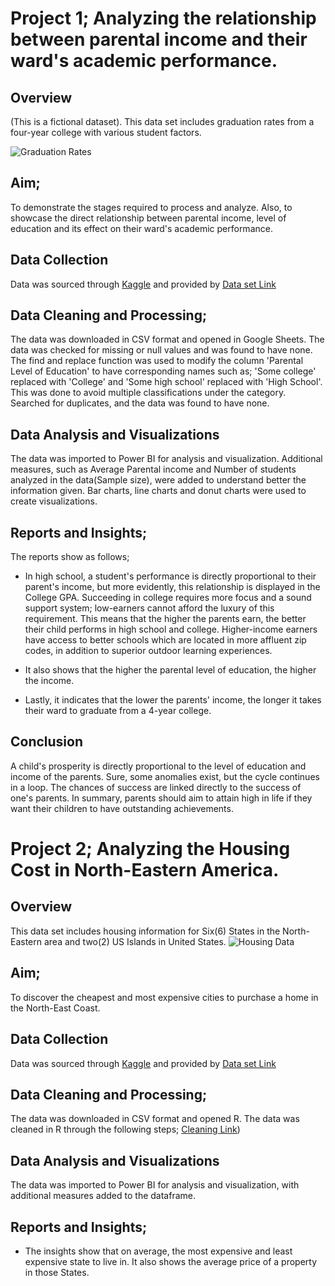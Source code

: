 
# Project 1; Analyzing the relationship between parental income and their ward's academic performance.

## Overview
(This is a fictional dataset).
This data set includes graduation rates from a four-year college with various student factors.

![Graduation Rates](https://user-images.githubusercontent.com/132451311/236457879-cebceafb-91d6-4ce1-8b3f-59dae1aa2fb6.png)

## Aim; 
To demonstrate the stages required to process and analyze. Also, to showcase the direct relationship between parental income, level of education and its effect on their ward's academic performance. 

## Data Collection
Data was sourced through [Kaggle](kaggle.com) and provided by [Data set Link](https://roycekimmons.com/tools/generated_data/graduation_rate)

## Data Cleaning and Processing;
The data was downloaded in CSV format and opened in Google Sheets. The data was checked for missing or null values and was found to have none. The find and replace function was used to modify the column 'Parental Level of Education' to have corresponding names such as; 'Some college' replaced with 'College' and 'Some high school' replaced with 'High School'. This was done to avoid multiple classifications under the category. Searched for duplicates, and the data was found to have none.

## Data Analysis and Visualizations
The data was imported to Power BI for analysis and visualization. Additional measures, such as Average Parental income and Number of students analyzed in the data(Sample size), were added to understand better the information given. Bar charts, line charts and donut charts were used to create visualizations. 

## Reports and Insights;
The reports show as follows;
* In high school, a student's performance is directly proportional to their parent's income, but more evidently, this relationship is displayed in the College GPA. Succeeding in college requires more focus and a sound support system; low-earners cannot afford the luxury of this requirement. This means that the higher the parents earn, the better their child performs in high school and college. Higher-income earners have access to better schools which are located in more affluent zip codes, in addition to superior outdoor learning experiences.

* It also shows that the higher the parental level of education, the higher the income.

* Lastly, it indicates that the lower the parents' income, the longer it takes their ward to graduate from a 4-year college. 

## Conclusion
A child's prosperity is directly proportional to the level of education and income of the parents. Sure, some anomalies exist, but the cycle continues in a loop. The chances of success are linked directly to the success of one's parents. In summary, parents should aim to attain high in life if they want their children to have outstanding achievements.


# Project 2; Analyzing the Housing Cost in North-Eastern America.

## Overview
This data set includes housing information for Six(6) States in the North-Eastern area and two(2) US Islands in United States.
![Housing Data](https://github.com/BukyChimeh/Bukys_Portfolio/assets/132451311/eefd912d-3c23-4461-879e-afa3e90129ab)


## Aim; 
To discover the cheapest and most expensive cities to purchase a home in the North-East Coast. 

## Data Collection
Data was sourced through [Kaggle](kaggle.com) and provided by [Data set Link](https://www.kaggle.com/jayoza198)

## Data Cleaning and Processing;
The data was downloaded in CSV format and opened R. The data was cleaned in R through the following steps; [Cleaning Link](https://github.com/BukyChimeh/Cleaning-in-R/tree/main))


## Data Analysis and Visualizations
The data was imported to Power BI for analysis and visualization, with additional measures added to the dataframe. 

## Reports and Insights;
* The insights show that on average, the most expensive and least expensive state to live in. It also shows the average price of a property in those States. 






